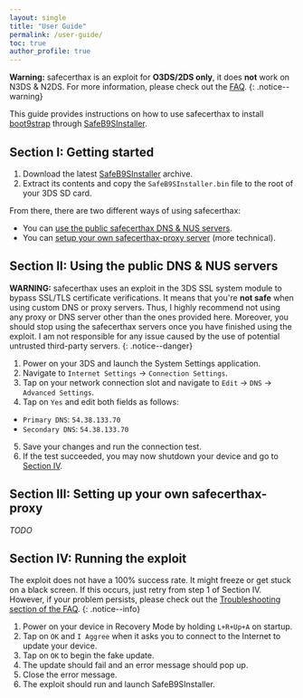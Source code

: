 ```yaml
---
layout: single
title: "User Guide"
permalink: /user-guide/
toc: true
author_profile: true
---
```


**Warning:** safecerthax is an exploit for **O3DS/2DS only**, it does **not** work on N3DS & N2DS. For more information, please check out the [FAQ](/faq/).
{: .notice--warning}

This guide provides instructions on how to use safecerthax to install [boot9strap](https://github.com/SciresM/boot9strap) through [SafeB9SInstaller](https://github.com/d0k3/SafeB9SInstaller).

## Section I: Getting started

1. Download the latest [SafeB9SInstaller](https://github.com/d0k3/SafeB9SInstaller/releases) archive.
2. Extract its contents and copy the `SafeB9SInstaller.bin` file to the root of your 3DS SD card.

From there, there are two different ways of using safecerthax:
- You can [use the public safecerthax DNS & NUS servers](#section-ii-using-the-public-dns--nus-servers).
- You can [setup your own safecerthax-proxy server](#section-iii-setting-up-your-own-safecerthax-proxy) (more technical).

## Section II: Using the public DNS & NUS servers

**WARNING:** safecerthax uses an exploit in the 3DS SSL system module to bypass SSL/TLS certificate verifications. It means that you're **not safe** when using custom DNS or proxy servers. Thus, I highly recommend not using any proxy or DNS server other than the ones provided here. Moreover, you should stop using the safecerthax servers once you have finished using the exploit. I am not responsible for any issue caused by the use of potential untrusted third-party servers.
{: .notice--danger}

1. Power on your 3DS and launch the System Settings application.
2. Navigate to `Internet Settings` -> `Connection Settings`.
3. Tap on your network connection slot and navigate to `Edit` -> `DNS` -> `Advanced Settings`.
4. Tap on `Yes` and edit both fields as follows:
  - `Primary DNS`: `54.38.133.70`
  - `Secondary DNS`: `54.38.133.70`
5. Save your changes and run the connection test.
6. If the test succeeded, you may now shutdown your device and go to [Section IV](#section-iv-running-the-exploit).

## Section III: Setting up your own safecerthax-proxy
*TODO*


## Section IV: Running the exploit

The exploit does not have a 100% success rate. It might freeze or get stuck on a black screen. If this occurs, just retry from step 1 of Section IV. However, if your problem persists, please check out the [Troubleshooting section of the FAQ](/faq/#troubleshooting).
{: .notice--info}

1. Power on your device in Recovery Mode by holding `L+R+Up+A` on startup.
2. Tap on `OK` and `I Aggree` when it asks you to connect to the Internet to update your device.
3. Tap on `OK` to begin the fake update.
4. The update should fail and an error message should pop up.
5. Close the error message.
6. The exploit should run and launch SafeB9SInstaller.
